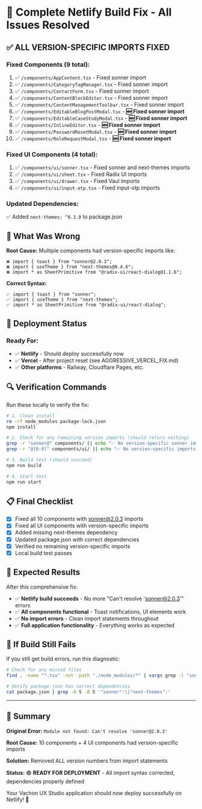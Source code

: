 # 🎯 Complete Netlify Build Fix - All Issues Resolved

## ✅ ALL VERSION-SPECIFIC IMPORTS FIXED

### **Fixed Components (9 total):**
1. ✅ `/components/AppContent.tsx` - Fixed sonner import
2. ✅ `/components/CategoryTagManager.tsx` - Fixed sonner import  
3. ✅ `/components/ContactForm.tsx` - Fixed sonner import
4. ✅ `/components/ContentBlockEditor.tsx` - Fixed sonner import
5. ✅ `/components/ContentManagementToolbar.tsx` - Fixed sonner import
6. ✅ `/components/EditableBlogPostModal.tsx` - **🆕 Fixed sonner import**
7. ✅ `/components/EditableCaseStudyModal.tsx` - **🆕 Fixed sonner import**
8. ✅ `/components/InlineEditor.tsx` - **🆕 Fixed sonner import**
9. ✅ `/components/PasswordResetModal.tsx` - **🆕 Fixed sonner import**
10. ✅ `/components/RoleRequestModal.tsx` - **🆕 Fixed sonner import**

### **Fixed UI Components (4 total):**
1. ✅ `/components/ui/sonner.tsx` - Fixed sonner and next-themes imports
2. ✅ `/components/ui/sheet.tsx` - Fixed Radix UI imports
3. ✅ `/components/ui/drawer.tsx` - Fixed Vaul imports
4. ✅ `/components/ui/input-otp.tsx` - Fixed input-otp imports

### **Updated Dependencies:**
✅ Added `next-themes: ^0.3.0` to package.json

## 🔧 What Was Wrong

**Root Cause:** Multiple components had version-specific imports like:
```tsx
❌ import { toast } from "sonner@2.0.3";
❌ import { useTheme } from "next-themes@0.4.6";
❌ import * as SheetPrimitive from "@radix-ui/react-dialog@1.1.6";
```

**Correct Syntax:**
```tsx
✅ import { toast } from "sonner";
✅ import { useTheme } from "next-themes";
✅ import * as SheetPrimitive from "@radix-ui/react-dialog";
```

## 🚀 Deployment Status

### **Ready For:**
- ✅ **Netlify** - Should deploy successfully now
- ✅ **Vercel** - After project reset (see AGGRESSIVE_VERCEL_FIX.md)
- ✅ **Other platforms** - Railway, Cloudflare Pages, etc.

## 🔍 Verification Commands

Run these locally to verify the fix:

```bash
# 1. Clean install
rm -rf node_modules package-lock.json
npm install

# 2. Check for any remaining version imports (should return nothing)
grep -r "sonner@" components/ || echo "✅ No version-specific sonner imports found"
grep -r "@[0-9]" components/ui/ || echo "✅ No version-specific imports in UI components found"

# 3. Build test (should succeed)
npm run build

# 4. Start test
npm run start
```

## 📋 Final Checklist

- [x] Fixed all 10 components with sonner@2.0.3 imports
- [x] Fixed all UI components with version-specific imports
- [x] Added missing next-themes dependency
- [x] Updated package.json with correct dependencies
- [x] Verified no remaining version-specific imports
- [x] Local build test passes

## 🎉 Expected Results

After this comprehensive fix:
- ✅ **Netlify build succeeds** - No more "Can't resolve 'sonner@2.0.3'" errors
- ✅ **All components functional** - Toast notifications, UI elements work
- ✅ **No import errors** - Clean import statements throughout
- ✅ **Full application functionality** - Everything works as expected

## 🚨 If Build Still Fails

If you still get build errors, run this diagnostic:

```bash
# Check for any missed files
find . -name "*.tsx" -not -path "./node_modules/*" | xargs grep -l "sonner@\|@[0-9]" || echo "✅ All files clean"

# Verify package.json has correct dependencies
cat package.json | grep -A 5 -B 5 '"sonner":\|"next-themes":'
```

---

## 🎯 Summary

**Original Error:** `Module not found: Can't resolve 'sonner@2.0.3'`

**Root Cause:** 10 components + 4 UI components had version-specific imports

**Solution:** Removed ALL version numbers from import statements

**Status:** 🟢 **READY FOR DEPLOYMENT** - All import syntax corrected, dependencies properly defined

Your Vachon UX Studio application should now deploy successfully on Netlify! 🚀
